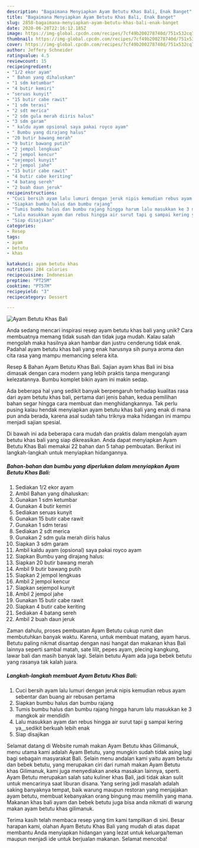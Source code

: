 ```yaml
---
description: "Bagaimana Menyiapkan Ayam Betutu Khas Bali, Enak Banget"
title: "Bagaimana Menyiapkan Ayam Betutu Khas Bali, Enak Banget"
slug: 2858-bagaimana-menyiapkan-ayam-betutu-khas-bali-enak-banget
date: 2020-06-28T22:16:12.185Z
image: https://img-global.cpcdn.com/recipes/7cf49b200278740d/751x532cq70/ayam-betutu-khas-bali-foto-resep-utama.jpg
thumbnail: https://img-global.cpcdn.com/recipes/7cf49b200278740d/751x532cq70/ayam-betutu-khas-bali-foto-resep-utama.jpg
cover: https://img-global.cpcdn.com/recipes/7cf49b200278740d/751x532cq70/ayam-betutu-khas-bali-foto-resep-utama.jpg
author: Jeffery Schneider
ratingvalue: 4.5
reviewcount: 15
recipeingredient:
- "1/2 ekor ayam"
- " Bahan yang dihaluskan"
- "1 sdm ketumbar"
- "4 butir kemiri"
- "seruas kunyit"
- "15 butir cabe rawit"
- "1 sdm terasi"
- "2 sdt merica"
- "2 sdm gula merah diiris halus"
- "3 sdm garam"
- " kaldu ayam opsional saya pakai royco ayam"
- " Bumbu yang dirajang halus"
- "20 butir bawang merah"
- "9 butir bawang putih"
- "2 jempol lengkuas"
- "2 jempol kencur"
- "sejempol kunyit"
- "2 jempol jahe"
- "15 butir cabe rawit"
- "4 butir cabe keriting"
- "4 batang sereh"
- "2 buah daun jeruk"
recipeinstructions:
- "Cuci bersih ayam lalu lumuri dengan jeruk nipis kemudian rebus ayam sebentar dan buang air rebusan pertama"
- "Siapkan bumbu halus dan bumbu rajang"
- "Tumis bumbu halus dan bumbu rajang hingga harum lalu masukkan ke 3 mangkok air mendidih"
- "Lalu masukkan ayam dan rebus hingga air surut tapi g sampai kering ya,,,sedikit berkuah lebih enak"
- "Siap disajikan"
categories:
- Resep
tags:
- ayam
- betutu
- khas

katakunci: ayam betutu khas 
nutrition: 284 calories
recipecuisine: Indonesian
preptime: "PT25M"
cooktime: "PT57M"
recipeyield: "3"
recipecategory: Dessert

---
```



![Ayam Betutu Khas Bali](https://img-global.cpcdn.com/recipes/7cf49b200278740d/751x532cq70/ayam-betutu-khas-bali-foto-resep-utama.jpg)

Anda sedang mencari inspirasi resep ayam betutu khas bali yang unik? Cara membuatnya memang tidak susah dan tidak juga mudah. Kalau salah mengolah maka hasilnya akan hambar dan justru cenderung tidak enak. Padahal ayam betutu khas bali yang enak harusnya sih punya aroma dan cita rasa yang mampu memancing selera kita.

Resep &amp; Bahan Ayam Betutu Khas Bali. Sajian ayam khas Bali ini bisa dimasak dengan cara modern yang lebih praktis tanpa mengurangi kelezatannya. Bumbu komplet bikin ayam ini makin sedap.

Ada beberapa hal yang sedikit banyak berpengaruh terhadap kualitas rasa dari ayam betutu khas bali, pertama dari jenis bahan, kedua pemilihan bahan segar hingga cara membuat dan menghidangkannya. Tak perlu pusing kalau hendak menyiapkan ayam betutu khas bali yang enak di mana pun anda berada, karena asal sudah tahu triknya maka hidangan ini mampu menjadi sajian spesial.


Di bawah ini ada beberapa cara mudah dan praktis dalam mengolah ayam betutu khas bali yang siap dikreasikan. Anda dapat menyiapkan Ayam Betutu Khas Bali memakai 22 bahan dan 5 tahap pembuatan. Berikut ini langkah-langkah untuk menyiapkan hidangannya.

<!--inarticleads1-->

##### Bahan-bahan dan bumbu yang diperlukan dalam menyiapkan Ayam Betutu Khas Bali:

1. Sediakan 1/2 ekor ayam
1. Ambil  Bahan yang dihaluskan:
1. Gunakan 1 sdm ketumbar
1. Gunakan 4 butir kemiri
1. Sediakan seruas kunyit
1. Gunakan 15 butir cabe rawit
1. Gunakan 1 sdm terasi
1. Sediakan 2 sdt merica
1. Gunakan 2 sdm gula merah diiris halus
1. Siapkan 3 sdm garam
1. Ambil  kaldu ayam (opsional) saya pakai royco ayam
1. Siapkan  Bumbu yang dirajang halus:
1. Siapkan 20 butir bawang merah
1. Ambil 9 butir bawang putih
1. Siapkan 2 jempol lengkuas
1. Ambil 2 jempol kencur
1. Siapkan sejempol kunyit
1. Ambil 2 jempol jahe
1. Gunakan 15 butir cabe rawit
1. Siapkan 4 butir cabe keriting
1. Sediakan 4 batang sereh
1. Ambil 2 buah daun jeruk


Zaman dahulu, proses pembuatan Ayam Betutu cukup rumit dan membutuhkan banyak waktu. Karena, untuk membuat matang, ayam harus. Betutu paling nikmat disantap dengan nasi hangat dan makanan khas Bali lainnya seperti sambal matah, sate lilit, pepes ayam, plecing kangkung, lawar bali dan masih banyak lagi. Selain betutu Ayam ada juga bebek betutu yang rasanya tak kalah juara. 

<!--inarticleads2-->

##### Langkah-langkah membuat Ayam Betutu Khas Bali:

1. Cuci bersih ayam lalu lumuri dengan jeruk nipis kemudian rebus ayam sebentar dan buang air rebusan pertama
1. Siapkan bumbu halus dan bumbu rajang
1. Tumis bumbu halus dan bumbu rajang hingga harum lalu masukkan ke 3 mangkok air mendidih
1. Lalu masukkan ayam dan rebus hingga air surut tapi g sampai kering ya,,,sedikit berkuah lebih enak
1. Siap disajikan


Selamat datang di Website rumah makan Ayam Betutu khas Gilimanuk, menu utama kami adalah Ayam Betutu, yang mungkin sudah tidak asing lagi bagi sebagain masyarakat Bali. Selain menu andalan kami yaitu ayam betutu dan bebek betutu, yang merupakan ciri dari rumah makan Ayam Betutu khas Gilimanuk, kami juga menyediakan aneka masakan lainnya, sperti. Ayam Betutu merupakan salah satu kuliner khas Bali, jadi tidak akan sulit untuk mencarinya saat liburan disana. Yang sering jadi masalah adalah saking banyaknya tempat, baik warung maupun restoran yang menjajakan ayam betutu, membuat kebanyakan orang bingung mau memilih yang mana. Makanan khas bali ayam dan bebek betutu juga bisa anda nikmati di warung makan ayam betutu khas gilimanuk. 

Terima kasih telah membaca resep yang tim kami tampilkan di sini. Besar harapan kami, olahan Ayam Betutu Khas Bali yang mudah di atas dapat membantu Anda menyiapkan hidangan yang lezat untuk keluarga/teman maupun menjadi ide untuk berjualan makanan. Selamat mencoba!
